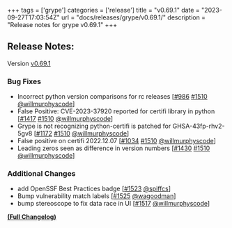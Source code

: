 +++
tags = ['grype']
categories = ['release']
title = "v0.69.1"
date = "2023-09-27T17:03:54Z"
url = "docs/releases/grype/v0.69.1/"
description = "Release notes for grype v0.69.1"
+++

## Release Notes:
Version [v0.69.1](https://github.com/anchore/grype/releases/tag/v0.69.1)

### Bug Fixes

- Incorrect python version comparisons for rc releases [[#986](https://github.com/anchore/grype/issues/986) [#1510](https://github.com/anchore/grype/pull/1510) [@willmurphyscode](https://github.com/willmurphyscode)]
- False Positive: CVE-2023-37920 reported for certifi library in python [[#1417](https://github.com/anchore/grype/issues/1417) [#1510](https://github.com/anchore/grype/pull/1510) [@willmurphyscode](https://github.com/willmurphyscode)]
- Grype is not recognizing python-certifi is patched for GHSA-43fp-rhv2-5gv8 [[#1172](https://github.com/anchore/grype/issues/1172) [#1510](https://github.com/anchore/grype/pull/1510) [@willmurphyscode](https://github.com/willmurphyscode)]
- False positive on certifi 2022.12.07 [[#1034](https://github.com/anchore/grype/issues/1034) [#1510](https://github.com/anchore/grype/pull/1510) [@willmurphyscode](https://github.com/willmurphyscode)]
- Leading zeros seen as difference in version numbers [[#1430](https://github.com/anchore/grype/issues/1430) [#1510](https://github.com/anchore/grype/pull/1510) [@willmurphyscode](https://github.com/willmurphyscode)]

### Additional Changes

- add OpenSSF Best Practices badge [[#1523](https://github.com/anchore/grype/pull/1523) [@spiffcs](https://github.com/spiffcs)]
- Bump vulnerability match labels [[#1525](https://github.com/anchore/grype/pull/1525) [@wagoodman](https://github.com/wagoodman)]
- bump stereoscope to fix data race in UI [[#1517](https://github.com/anchore/grype/pull/1517) [@willmurphyscode](https://github.com/willmurphyscode)]

**[(Full Changelog)](https://github.com/anchore/grype/compare/v0.69.0...v0.69.1)**
